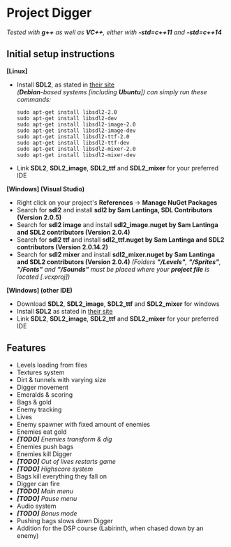 # Project Digger

*Tested with **g++** as well as **VC++**, either with **-std=c++11** and **-std=c++14***

## Initial setup instructions
**[Linux]**
 - Install **SDL2**, as stated in [their site](https://wiki.libsdl.org/Installation)  
   *(**Debian**-based systems [including **Ubuntu**]) can simply run these commands:*
    ```
    sudo apt-get install libsdl2-2.0
    sudo apt-get install libsdl2-dev
    sudo apt-get install libsdl2-image-2.0
    sudo apt-get install libsdl2-image-dev
    sudo apt-get install libsdl2-ttf-2.0
    sudo apt-get install libsdl2-ttf-dev
    sudo apt-get install libsdl2-mixer-2.0
    sudo apt-get install libsdl2-mixer-dev
    ```
 - Link **SDL2**, **SDL2_image**, **SDL2_ttf** and **SDL2_mixer** for your preferred IDE
 
**[Windows] (Visual Studio)**
 - Right click on your project's **References** -> **Manage NuGet Packages**
 - Search for **sdl2** and install **sdl2 by Sam Lantinga, SDL Contributors (Version 2.0.5)**
 - Search for **sdl2 image** and install **sdl2_image.nuget by Sam Lantinga and SDL2 contributors (Version 2.0.4)**
 - Search for **sdl2 ttf** and install **sdl2_ttf.nuget by Sam Lantinga and SDL2 contributors (Version 2.0.14.2)**
 - Search for **sdl2 mixer** and install **sdl2_mixer.nuget by Sam Lantinga and SDL2 contributors (Version 2.0.4)**
 *(Folders **"/Levels"**, **"/Sprites"**, **"/Fonts"** and **"/Sounds"** must be placed where your **project file** is located [.vcxproj])*

**[Windows] (other IDE)**
 - Download **SDL2**, **SDL2_image**, **SDL2_ttf** and **SDL2_mixer** for windows
 - Install **SDL2** as stated in [their site](https://wiki.libsdl.org/Installation)
 - Link **SDL2**, **SDL2_image**, **SDL2_ttf** and **SDL2_mixer** for your preferred IDE


## Features
 - Levels loading from files
 - Textures system
 - Dirt & tunnels with varying size
 - Digger movement
 - Emeralds & scoring
 - Bags & gold
 - Enemy tracking
 - Lives
 - Enemy spawner with fixed amount of enemies
 - Enemies eat gold
 - ***[TODO]** Enemies transform & dig*
 - Enemies push bags
 - Enemies kill Digger
 - ***[TODO]** Out of lives restarts game*
 - ***[TODO]** Highscore system*
 - Bags kill everything they fall on
 - Digger can fire
 - ***[TODO]** Main menu*
 - ***[TODO]** Pause menu* 
 - Audio system
 - ***[TODO]** Bonus mode*
 - Pushing bags slows down Digger
 - Addition for the DSP course (Labirinth, when chased down by an enemy)
